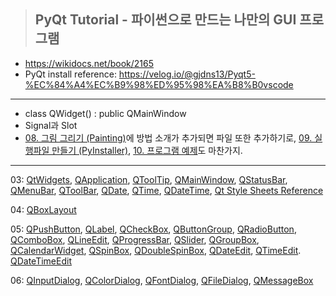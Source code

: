> ## PyQt Tutorial - 파이썬으로 만드는 나만의 GUI 프로그램

- https://wikidocs.net/book/2165
- PyQt install reference: https://velog.io/@gjdns13/Pyqt5-%EC%84%A4%EC%B9%98%ED%95%98%EA%B8%B0vscode

---

- class QWidget() : public QMainWindow
- Signal과 Slot
- [08. 그림 그리기 (Painting)](https://wikidocs.net/74075)에 방법 소개가 추가되면 파일 또한 추가하기로, [09. 실행파일 만들기 (PyInstaller)](https://wikidocs.net/21952), [10. 프로그램 예제](https://wikidocs.net/22082)도 마찬가지.

---

03: [QtWidgets](https://doc.qt.io/qt-5/qtwidgets-index.html), [QApplication](https://doc.qt.io/qt-5/qapplication.html), [QToolTip](https://doc.qt.io/qt-5/qtooltip.html), [QMainWindow](https://doc.qt.io/qt-5/qmainwindow.html), [QStatusBar](https://doc.qt.io/qt-5/qstatusbar.html), [QMenuBar](https://doc.qt.io/qt-5/qmenubar.html), [QToolBar](https://doc.qt.io/qt-5/qtoolbar.html), [QDate](https://doc.qt.io/qt-5/qdate.html), [QTime](https://doc.qt.io/qt-5/qtime.html), [QDateTime](https://doc.qt.io/qt-5/qdatetime.html), [Qt Style Sheets Reference](https://doc.qt.io/qt-5/stylesheet-reference.html)

04: [QBoxLayout](https://doc.qt.io/qt-5/qboxlayout.html)

05: [QPushButton](https://doc.qt.io/qt-5/qpushbutton.html), [QLabel](https://doc.qt.io/qt-5/qlabel.html), [QCheckBox](https://doc.qt.io/qt-5/qcheckbox.html), [QButtonGroup](https://doc.qt.io/qt-5/qbuttongroup.html), [QRadioButton](https://doc.qt.io/qt-5/qradiobutton.html), [QComboBox](https://doc.qt.io/qt-5/qcombobox.html), [QLineEdit](https://doc.qt.io/qt-5/qlineedit.html), [QProgressBar](https://doc.qt.io/qt-5/qprogressbar.html), [QSlider](https://doc.qt.io/qt-5/qslider.html), [QGroupBox](https://doc.qt.io/qt-5/qgroupbox.html), [QCalendarWidget](https://doc.qt.io/qt-5/qcalendarwidget.html), [QSpinBox](https://doc.qt.io/qt-5/qspinbox.html), [QDoubleSpinBox](https://doc.qt.io/qt-5/qdoublespinbox.html), [QDateEdit](https://doc.qt.io/qt-5/qdateedit.html), [QTimeEdit](https://doc.qt.io/qt-5/qtimeedit.html). [QDateTimeEdit](https://doc.qt.io/qt-5/qdatetimeedit.html)

06: [QInputDialog](https://doc.qt.io/qt-5/qinputdialog.html), [QColorDialog](https://doc.qt.io/qt-5/qcolordialog.html), [QFontDialog](https://doc.qt.io/qt-5/qfontdialog.html), [QFileDialog](http://doc.qt.io/qt-5/qfiledialog.html), [QMessageBox](https://doc.qt.io/qt-5/qmessagebox.html)
